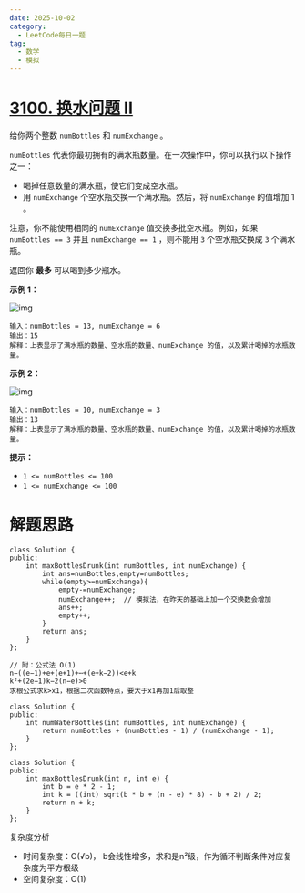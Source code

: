 ```yaml
---
date: 2025-10-02
category:
  - LeetCode每日一题
tag:
  - 数学
  - 模拟
---
```


# [3100. 换水问题 II](https://leetcode.cn/problems/water-bottles-ii/)

给你两个整数 `numBottles` 和 `numExchange` 。

`numBottles` 代表你最初拥有的满水瓶数量。在一次操作中，你可以执行以下操作之一：

- 喝掉任意数量的满水瓶，使它们变成空水瓶。
- 用 `numExchange` 个空水瓶交换一个满水瓶。然后，将 `numExchange` 的值增加 1 。

注意，你不能使用相同的 `numExchange` 值交换多批空水瓶。例如，如果 `numBottles == 3` 并且 `numExchange == 1` ，则不能用 `3` 个空水瓶交换成 `3` 个满水瓶。

返回你 **最多** 可以喝到多少瓶水。

 

**示例 1：**

![img](https://assets.leetcode.com/uploads/2024/01/28/exampleone1.png)

```
输入：numBottles = 13, numExchange = 6
输出：15
解释：上表显示了满水瓶的数量、空水瓶的数量、numExchange 的值，以及累计喝掉的水瓶数量。
```

**示例 2：**

![img](https://assets.leetcode.com/uploads/2024/01/28/example231.png)

```
输入：numBottles = 10, numExchange = 3
输出：13
解释：上表显示了满水瓶的数量、空水瓶的数量、numExchange 的值，以及累计喝掉的水瓶数量。
```

 

**提示：**

- `1 <= numBottles <= 100 `
- `1 <= numExchange <= 100`

# 解题思路



```
class Solution {
public:
    int maxBottlesDrunk(int numBottles, int numExchange) {
        int ans=numBottles,empty=numBottles;
        while(empty>=numExchange){
            empty-=numExchange; 
            numExchange++;  // 模拟法，在昨天的基础上加一个交换数会增加
            ans++;
            empty++;
        }
        return ans;
    }
};

// 附：公式法 O(1)
n−((e−1)+e+(e+1)+⋯+(e+k−2))<e+k
k²+(2e−1)k−2(n−e)>0
求根公式求k>x1，根据二次函数特点，要大于x1再加1后取整

class Solution {
public:
    int numWaterBottles(int numBottles, int numExchange) {
        return numBottles + (numBottles - 1) / (numExchange - 1);
    }
};

class Solution {
public:
    int maxBottlesDrunk(int n, int e) {
        int b = e * 2 - 1;
        int k = ((int) sqrt(b * b + (n - e) * 8) - b + 2) / 2;
        return n + k;
    }
};
```

复杂度分析


- 时间复杂度：O(√b)， b会线性增多，求和是n²级，作为循环判断条件对应复杂度为平方根级
- 空间复杂度：O(1)
